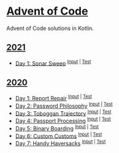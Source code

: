 # [Advent of Code](https://adventofcode.com/)

Advent of Code solutions in Kotlin.

## [2021](https://adventofcode.com/2021)

- [Day 1: Sonar Sweep](2021/src/main/kotlin/Day1.kt)
  <sup>[Input](2021/src/test/resources/day1.txt) |
  [Test](2021/src/test/kotlin/Day1Test.kt)</sup>

## [2020](https://adventofcode.com/2020)

- [Day 1: Report Repair](2020/src/main/kotlin/Day1.kt)
  <sup>[Input](2020/src/test/resources/day1.txt) |
  [Test](2020/src/test/kotlin/Day1Test.kt)</sup>
- [Day 2: Password Philosophy](2020/src/main/kotlin/Day2.kt)
  <sup>[Input](2020/src/test/resources/day2.txt) |
  [Test](2020/src/test/kotlin/Day2Test.kt)</sup>
- [Day 3: Toboggan Trajectory](2020/src/main/kotlin/Day3.kt)
  <sup>[Input](2020/src/test/resources/day3.txt) |
  [Test](2020/src/test/kotlin/Day3Test.kt)</sup>
- [Day 4: Passport Processing](2020/src/main/kotlin/Day4.kt)
  <sup>[Input](2020/src/test/resources/day4.txt) |
  [Test](2020/src/test/kotlin/Day4Test.kt)</sup>
- [Day 5: Binary Boarding](2020/src/main/kotlin/Day5.kt)
  <sup>[Input](2020/src/test/resources/day5.txt) |
  [Test](2020/src/test/kotlin/Day5Test.kt)</sup>
- [Day 6: Custom Customs](2020/src/main/kotlin/Day6.kt)
  <sup>[Input](2020/src/test/resources/day6.txt) |
  [Test](2020/src/test/kotlin/Day6Test.kt)</sup>
- [Day 7: Handy Haversacks](2020/src/main/kotlin/Day7.kt)
  <sup>[Input](2020/src/test/resources/day7.txt) |
  [Test](2020/src/test/kotlin/Day7Test.kt)</sup>
